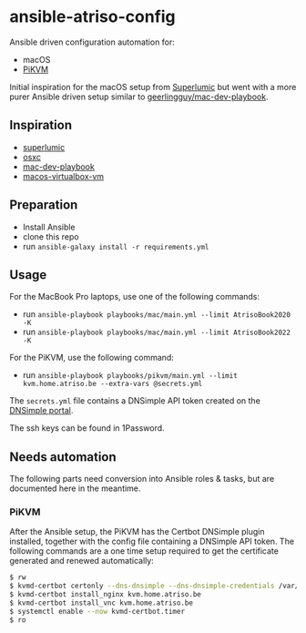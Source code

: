 # ansible-atriso-config

Ansible driven configuration automation for:

* macOS
* [PiKVM](https://pikvm.org/)

Initial inspiration for the macOS setup from [Superlumic](https://github.com/superlumic)
but went with a more purer Ansible driven setup similar to [geerlingguy/mac-dev-playbook](https://github.com/geerlingguy/mac-dev-playbook).

## Inspiration

* [superlumic](https://github.com/superlumic/superlumic-config)
* [osxc](https://github.com/osxc/starter)
* [mac-dev-playbook](https://github.com/geerlingguy/mac-dev-playbook)
* [macos-virtualbox-vm](https://github.com/geerlingguy/macos-virtualbox-vm)

## Preparation

* Install Ansible
* clone this repo
* run `ansible-galaxy install -r requirements.yml`

## Usage

For the MacBook Pro laptops, use one of the following commands:

* run `ansible-playbook playbooks/mac/main.yml --limit AtrisoBook2020 -K`
* run `ansible-playbook playbooks/mac/main.yml --limit AtrisoBook2022 -K`

For the PiKVM, use the following command:

* run `ansible-playbook playbooks/pikvm/main.yml --limit kvm.home.atriso.be --extra-vars @secrets.yml`

The `secrets.yml` file contains a DNSimple API token created on the [DNSimple portal](https://dnsimple.com/dashboard).

The ssh keys can be found in 1Password.

## Needs automation

The following parts need conversion into Ansible roles & tasks, but are documented here in the meantime.

### PiKVM

After the Ansible setup, the PiKVM has the Certbot DNSimple plugin installed, together with the config file containing a DNSimple API token. The following commands are a one time setup required to get the certificate generated and renewed automatically:

```bash
$ rw
$ kvmd-certbot certonly --dns-dnsimple --dns-dnsimple-credentials /var/lib/kvmd/pst/data/certbot/runroot/certbot-dnsimple.conf -d kvm.home.atriso.be --email ringo@de-smet.name -n --agree-tos
$ kvmd-certbot install_nginx kvm.home.atriso.be
$ kvmd-certbot install_vnc kvm.home.atriso.be
$ systemctl enable --now kvmd-certbot.timer
$ ro
```
